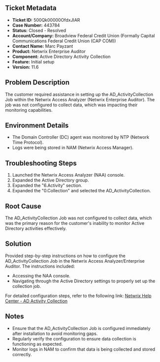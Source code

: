 ## Ticket Metadata
- **Ticket ID:** 500Qk00000OfdxJIAR
- **Case Number:** 443784
- **Status:** Closed - Resolved
- **Account/Company:** Broadview Federal Credit Union (Formally Capital Communications Federal Credit Union (CAP COM))
- **Contact Name:** Marc Payzant
- **Product:** Netwrix Enterprise Auditor
- **Component:** Active Directory Activity Collection
- **Feature:** Initial setup
- **Version:** 11.6

## Problem Description
The customer required assistance in setting up the AD_ActivityCollection Job within the Netwrix Access Analyzer (Netwrix Enterprise Auditor). The job was not configured to collect data, which was impacting their monitoring capabilities.

## Environment Details
- The Domain Controller (DC) agent was monitored by NTP (Network Time Protocol).
- Logs were being stored in NAM (Netwrix Access Manager).

## Troubleshooting Steps
1. Launched the Netwrix Access Analyzer (NAA) console.
2. Expanded the Active Directory group.
3. Expanded the "6.Activity" section.
4. Expanded the "0.Collection" and selected the AD_ActivityCollection.

## Root Cause
The AD_ActivityCollection Job was not configured to collect data, which was the primary reason for the customer's inability to monitor Active Directory activities effectively.

## Solution
Provided step-by-step instructions on how to configure the AD_ActivityCollection Job in the Netwrix Access Analyzer/Enterprise Auditor. The instructions included:
- Accessing the NAA console.
- Navigating through the Active Directory settings to properly set up the collection job.

For detailed configuration steps, refer to the following link: [Netwrix Help Center - AD Activity Collection](https://helpcenter.netwrix.com/bundle/EnterpriseAuditor_11.6/page/Content/EnterpriseAuditor/Solutions/ActiveDirectory/Activity/AD_ActivityCollection.htm)

## Notes
- Ensure that the AD_ActivityCollection Job is configured immediately after installation to avoid monitoring gaps.
- Regularly verify the configuration to ensure data collection is functioning as expected.
- Monitor logs in NAM to confirm that data is being collected and stored correctly.